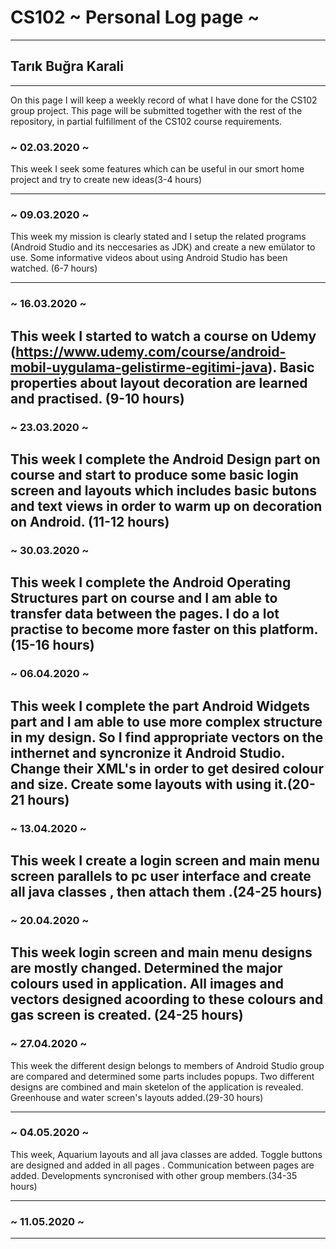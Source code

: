 # CS102 ~ Personal Log page ~
****
## Tarık Buğra Karali 
****

On this page I will keep a weekly record of what I have done for the CS102 group project. This page will be submitted together with the rest of the repository, in partial fulfillment of the CS102 course requirements.

### ~ 02.03.2020 ~
This week I seek some features which can be useful in our smort home project and try to create new ideas(3-4 hours)

---

### ~ 09.03.2020 ~
This week my mission is clearly stated and I setup the related programs (Android Studio and its neccesaries as JDK) and create a new emülator to use. Some informative videos about using Android Studio has been watched. (6-7 hours)

---

### ~ 16.03.2020 ~
This week I started to watch a course on Udemy (https://www.udemy.com/course/android-mobil-uygulama-gelistirme-egitimi-java). Basic properties about layout decoration are learned and practised. (9-10 hours)
---

### ~ 23.03.2020 ~
This week I complete the  Android Design part on course and start to produce some basic login screen and layouts which includes basic butons and text views in order to warm up on decoration on Android. (11-12 hours)
---

### ~ 30.03.2020 ~
This week I complete the  Android Operating Structures part on course and I am able to transfer data between the pages. I do a lot practise to become more faster on this platform. (15-16 hours)
---

### ~ 06.04.2020 ~
This week I complete the part Android Widgets part and I am able to use more complex structure in my design. So I find appropriate vectors on the inthernet and syncronize it Android Studio. Change their XML's in order to get desired colour and size. Create some layouts with using it.(20-21 hours) 
---

### ~ 13.04.2020 ~
This week I create a login screen and main menu screen parallels to pc user interface and create all java classes , then attach them .(24-25 hours) 
---

### ~ 20.04.2020 ~
This week login screen and main menu designs are mostly changed. Determined the major colours used in application. All images and vectors designed acoording to these colours and gas screen is created. (24-25 hours)
---

### ~ 27.04.2020 ~
This week the different design belongs to members of Android Studio group are compared and determined some parts includes popups. Two different designs are combined and main sketelon of the application is revealed. Greenhouse and water screen's layouts added.(29-30 hours)

---

### ~ 04.05.2020 ~
This week, Aquarium layouts and all java classes are added. Toggle buttons are designed and added in all pages . Communication between pages are added. Developments syncronised with other group members.(34-35 hours)

---

### ~ 11.05.2020 ~

****